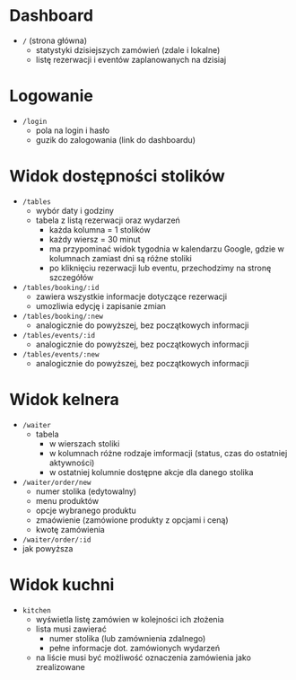 # Dashboard

- `/` (strona główna)
  - statystyki dzisiejszych zamówień (zdale i lokalne)
  - listę rezerwacji i eventów zaplanowanych na dzisiaj

# Logowanie

- `/login`
  - pola na login i hasło
  - guzik do zalogowania (link do dashboardu)

# Widok dostępności stolików

- `/tables`
  - wybór daty i godziny
  - tabela z listą rezerwacji oraz wydarzeń
    - każda kolumna = 1 stolików
    - każdy wiersz = 30 minut
     - ma przypominać widok tygodnia w kalendarzu Google, gdzie w kolumnach zamiast dni są różne stoliki
     - po kliknięciu rezerwacji lub eventu, przechodzimy na stronę szczegółów
- `/tables/booking/:id`
  - zawiera wszystkie informacje dotyczące rezerwacji
  - umozliwia edycję i zapisanie zmian
- `/tables/booking/:new`
  - analogicznie do powyższej, bez początkowych informacji
- `/tables/events/:id`
  - analogicznie do powyższej, bez początkowych informacji
- `/tables/events/:new`
  - analogicznie do powyższej, bez początkowych informacji

# Widok kelnera

- `/waiter`
  - tabela
    - w wierszach stoliki
    - w kolumnach różne rodzaje imformacji (status, czas do ostatniej aktywności)
    - w ostatniej kolumnie dostępne akcje dla danego stolika
- `/waiter/order/new`
  - numer stolika (edytowalny)
  - menu produktów
  - opcje wybranego produktu
  - zmaówienie (zamówione produkty z opcjami i ceną)
  - kwotę zamówienia
- `/waiter/order/:id`
 - jak powyższa

# Widok kuchni

- `kitchen`
  - wyświetla listę zamówien w kolejności ich złożenia
  - lista musi zawierać
    - numer stolika (lub zamównienia zdalnego)
    - pełne informacje dot. zamówionych wydarzeń
  - na liście musi być możliwość oznaczenia zamówienia jako zrealizowane
